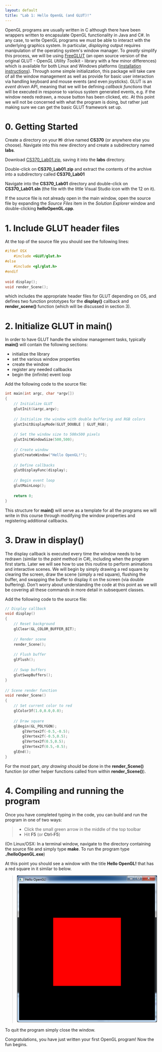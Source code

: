 ```yaml
---
layout: default
title: "Lab 1: Hello OpenGL (and GLUT)!"
---
```


OpenGL programs are usually written in C although there have been wrappers written to encapsulate OpenGL functionality in Java and C\#. In any case, to write OpenGL programs we must be able to interact with the underlying graphics system. In particular, *displaying* output requires manipulation of the operating system's window manager. To *greatly* simplify this process, we will be using [FreeGLUT](http://freeglut.sourceforge.net/) (an open source version of the original GLUT - Open<i>GL</i> <i>U</i>tility <i>T</i>oolkit - library with a few minor differences) which is available for both Linux and Windows platforms ([installation instructions](../resources.html)). Through some simple initialization, this package will take care of all the window management as well as provide for basic user interaction via handling keyboard and mouse events (and even joysticks). GLUT is an *event driven* API, meaning that we will be defining *callback functions* that will be executed in response to various system generated events, e.g. if the window needs redrawn, a mouse button has been clicked, etc. At this point we will not be concerned with what the program is doing, but rather just making sure we can get the basic GLUT framework set up.

0\. Getting Started
==================

Create a directory on your **H:** drive named **CS370** (or anywhere else you choose). Navigate into this new directory and create a subdirectory named **labs**.

Download [CS370\_Lab01.zip](src/CS370_Lab01.zip), saving it into the **labs** directory.

Double-click on **CS370\_Lab01.zip** and extract the contents of the archive into a subdirectory called **CS370\_Lab01**

Navigate into the **CS370\_Lab01** directory and double-click on **CS370\_Lab01.sln** (the file with the little Visual Studio icon with the 12 on it).

If the source file is not already open in the main window, open the source file by expanding the *Source Files* item in the *Solution Explorer* window and double-clicking **helloOpenGL.cpp**.

1\. Include GLUT header files
============================

At the top of the source file you should see the following lines:

```cpp
#ifdef OSX
	#include <GLUT/glut.h>
#else
	#include <gl/glut.h>
#endif

void display();
void render_Scene();
```

which includes the appropriate header files for GLUT depending on OS, and defines two function prototypes for the **display()** callback and **render\_scene()** function (which will be discussed in section 3).

2\. Initialize GLUT in **main()**
================================

In order to have GLUT handle the window management tasks, typically **main()** will contain the following sections:

-   initialize the library
-   set the various window properties
-   create the window
-   register any needed callbacks
-   begin the (infinite) event loop

Add the following code to the source file:

```cpp
int main(int argc, char *argv[])
{
	// Initialize GLUT
	glutInit(&argc,argv);

	// Initialize the window with double buffering and RGB colors
	glutInitDisplayMode(GLUT_DOUBLE | GLUT_RGB);

	// Set the window size to 500x500 pixels
	glutInitWindowSize(500,500);

	// Create window
	glutCreateWindow("Hello OpenGL!");

	// Define callbacks
	glutDisplayFunc(display);

	// Begin event loop
	glutMainLoop();

	return 0;
}
```

This structure for **main()** will serve as a template for all the programs we will write in this course through modifying the window properties and registering additional callbacks.

3\. Draw in **display()**
========================

The display callback is executed every time the window needs to be redrawn (similar to the *paint* method in C\#), including when the program first starts. Later we will see how to use this routine to perform animations and interactive scenes. We will begin by simply drawing a red square by clearing the screen, draw the scene (simply a red square), flushing the buffer, and swapping the buffer to display it on the screen (via double buffering). Don't worry about understanding the code at this point as we will be covering all these commands in more detail in subsequent classes.

Add the following code to the source file:

```cpp
// Display callback
void display()
{
	// Reset background
	glClear(GL_COLOR_BUFFER_BIT);

	// Render scene
	render_Scene();

	// Flush buffer
	glFlush();

	// Swap buffers
	glutSwapBuffers();
}

// Scene render function
void render_Scene()
{
	// Set current color to red
	glColor3f(1.0,0.0,0.0);

	// Draw square
	glBegin(GL_POLYGON);
		glVertex2f(-0.5,-0.5);
		glVertex2f(-0.5,0.5);
		glVertex2f(0.5,0.5);
		glVertex2f(0.5,-0.5);
	glEnd();
}
```

For the most part, *any drawing* should be done in the **render\_Scene()** function (or other helper functions called from within **render\_Scene()**).

4\. Compiling and running the program
====================================

Once you have completed typing in the code, you can build and run the program in one of two ways:

> -   Click the small green arrow in the middle of the top toolbar
> -   Hit **F5** (or **Ctrl-F5**)

(On Linux/OSX: In a terminal window, navigate to the directory containing the source file and simply type **make**. To run the program type **./helloOpenGL.exe**)

At this point you should see a window with the title **Hello OpenGL!** that has a red square in it similar to below.

> ![image](images/lab01/RedSquare.png)

To quit the program simply close the window.

Congratulations, you have just written your first OpenGL program! Now the fun begins.

